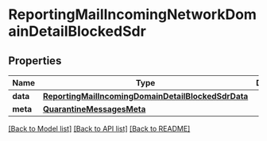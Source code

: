# ReportingMailIncomingNetworkDomainDetailBlockedSdr

## Properties
Name | Type | Description | Notes
------------ | ------------- | ------------- | -------------
**data** | [**ReportingMailIncomingDomainDetailBlockedSdrData**](ReportingMailIncomingDomainDetailBlockedSdrData.md) |  | [optional] 
**meta** | [**QuarantineMessagesMeta**](QuarantineMessagesMeta.md) |  | [optional] 

[[Back to Model list]](../README.md#documentation-for-models) [[Back to API list]](../README.md#documentation-for-api-endpoints) [[Back to README]](../README.md)

